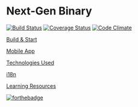 # Next-Gen Binary

[![Build Status](https://travis-ci.org/binary-com/binary-next-gen.svg?branch=master)](https://travis-ci.org/binary-com/binary-next-gen)
[![Coverage Status](https://coveralls.io/repos/github/binary-com/binary-next-gen/badge.svg?branch=master)](https://coveralls.io/github/binary-com/binary-next-gen?branch=master)
[![Code Climate](https://codeclimate.com/github/binary-com/binary-next-gen/badges/gpa.svg)](https://codeclimate.com/github/binary-com/binary-next-gen)

[Build & Start](../../wiki/Build-&-Start)

[Mobile App](../../wiki/Mobile-App)

[Technologies Used](../../wiki/Technologies)

[i18n](../../wiki/i18n)

[Learning Resources](../../wiki/learning)

[![forthebadge](http://forthebadge.com/images/badges/built-by-hipsters.svg)](http://forthebadge.com)
